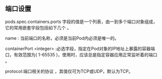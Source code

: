 ## 端口设置

pods.spec.containers.ports 字段的值是一个列表，由一到多个端口对象组成，它的常用嵌套宇段包括如下几个 。

name : 当前端口的名称，必须是当前Pod内必须是唯一的。

containerPort &lt;integer&gt; :必选字段，指定在Pod对象的IP地址上暴露的容器端口，有效范围为\( 1-65535 \)，使用时，应该总是指定容器应用正常监听着的端口 。

protocol:端口相关的协议 ，其值仅可为TCP或UDP，默认为TCP。

